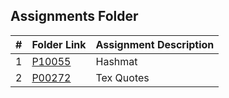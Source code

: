 ##  Assignments Folder  

|   #   | Folder Link | Assignment Description |
| :---: | ----------- | ---------------------- |
|   1   |     [P10055](https://github.com/blakeGauna/4483-Prog-Tech/tree/main/Assignments/P10055)        |         Hashmat               |
|   2   |     [P00272](https://github.com/blakeGauna/4483-Prog-Tech/tree/main/Assignments/P00272)        |         Tex Quotes            |
